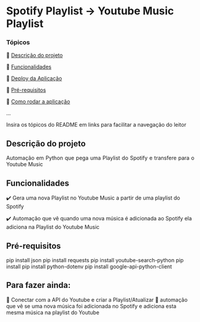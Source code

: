 <h1>Spotify Playlist -> Youtube Music Playlist</h1> 

### Tópicos 

:small_blue_diamond: [Descrição do projeto](#descrição-do-projeto)

:small_blue_diamond: [Funcionalidades](#funcionalidades)

:small_blue_diamond: [Deploy da Aplicação](#deploy-da-aplicação-dash)

:small_blue_diamond: [Pré-requisitos](#pré-requisitos)

:small_blue_diamond: [Como rodar a aplicação](#como-rodar-a-aplicação-arrow_forward)

... 

Insira os tópicos do README em links para facilitar a navegação do leitor

## Descrição do projeto 

<p align="justify">
  Automação em Python que pega uma Playlist do Spotify e transfere para o Youtube Music 
</p>

## Funcionalidades

:heavy_check_mark: Gera uma nova Playlist no Youtube Music a partir de uma playlist do Spotify  

:heavy_check_mark: Automação que vê quando uma nova música é adicionada ao Spotify ela adiciona na Playlist do Youtube Music  

## Pré-requisitos

pip install json
pip install requests
pip install youtube-search-python
pip install pip install python-dotenv
pip install google-api-python-client

## Para fazer ainda:
:memo: Conectar com a API do Youtube e criar a Playlist/Atualizar
:memo: automação que vê se uma nova música foi adicionada no Spotify e adiciona esta mesma música na playlist do Youtube 

